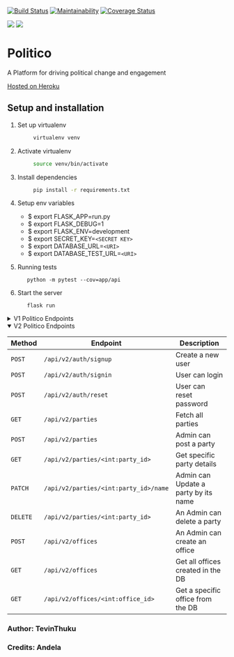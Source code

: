 [![Build Status](https://travis-ci.org/Tevinthuku/Politico.svg?branch=develop)](https://travis-ci.org/Tevinthuku/Politico)
[![Maintainability](https://api.codeclimate.com/v1/badges/65cb6a9e0fc4d16df8ce/maintainability)](https://codeclimate.com/github/Tevinthuku/Politico/maintainability)
[![Coverage Status](https://coveralls.io/repos/github/Tevinthuku/Politico/badge.svg?branch=develop)](https://coveralls.io/github/Tevinthuku/Politico?branch=develop)

![](https://img.shields.io/github/last-commit/Tevinthuku/Politico/develop.svg?style=for-the-badge)
![](https://img.shields.io/pypi/pyversions/flask.svg?style=for-the-badge)

# Politico

A Platform for driving political change and engagement

[Hosted on Heroku](https://tevpolitico.herokuapp.com/)

## Setup and installation

1. Set up virtualenv

   ```bash
        virtualenv venv
   ```

2. Activate virtualenv

   ```bash
        source venv/bin/activate
   ```

3. Install dependencies

   ```bash
        pip install -r requirements.txt
   ```

4. Setup env variables
   - \$ export FLASK_APP=run.py
   - \$ export FLASK_DEBUG=1
   - \$ export FLASK_ENV=development
   - \$ export SECRET_KEY=`<SECRET KEY>`
   - \$ export DATABASE_URL=`<URI>`
   - \$ export DATABASE_TEST_URL=`<URI>`

5) Running tests

   ```
      python -m pytest --cov=app/api
   ```

6) Start the server
   ```
      flask run
   ```

<details>
<summary>V1 Politico Endpoints</summary>

| Method   | Endpoint                              | Description                           |
| -------- | ------------------------------------- | ------------------------------------- |
| `GET`    | `/api/v1/offices`                     | View All offices created by the ADMIN |
| `POST`   | `/api/v1/offices`                     | Post a new office                     |
| `GET`    | `/api/v1/offices/<int:office_id>`     | Get a specific office                 |
| `GET`    | `/api/v1/parties`                     | View all parties created by ADMIN     |
| `POST`   | `/api/v1/parties`                     | Post a new party                      |
| `GET`    | `/api/v1/parties/<int:party_id>`      | Get specific party Id                 |
| `PATCH`  | `/api/v1/parties/<int:party_id>/name` | Update a party by name                |
| `DELETE` | `/api/v1/parties/<int:party_id>`      | Delete a party by Id                  |

</details>

<details open>

<summary>V2 Politico Endpoints</summary>

| Method   | Endpoint                              | Description                          |
| -------- | ------------------------------------- | ------------------------------------ |
| `POST`   | `/api/v2/auth/signup`                 | Create a new user                    |
| `POST`   | `/api/v2/auth/signin`                 | User can login                       |
| `POST`   | `/api/v2/auth/reset`                  | User can reset password              |
| `GET`    | `/api/v2/parties`                     | Fetch all parties                    |
| `POST`   | `/api/v2/parties`                     | Admin can post a party               |
| `GET`    | `/api/v2/parties/<int:party_id>`      | Get specific party details           |
| `PATCH`  | `/api/v2/parties/<int:party_id>/name` | Admin can Update a party by its name |
| `DELETE` | `/api/v2/parties/<int:party_id>`      | An Admin can delete a party          |
| `POST`   | `/api/v2/offices`                     | An Admin can create an office        |
| `GET`    | `/api/v2/offices`                     | Get all offices created in the DB    |
| `GET`    | `/api/v2/offices/<int:office_id>`     | Get a specific office from the DB    |

</details>

### Author: TevinThuku

### Credits: Andela
